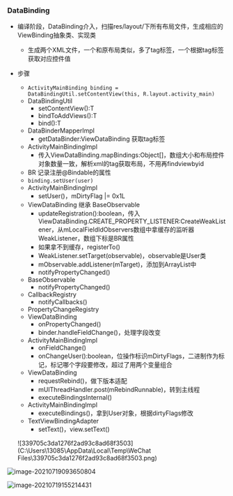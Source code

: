 ### DataBinding

- 编译阶段，DataBinding介入，扫描res/layout/下所有布局文件，生成相应的ViewBinding抽象类、实现类
  
  - 生成两个XML文件，一个和原布局类似，多了tag标签，一个根据tag标签获取对应控件值
  
- 步骤

  - `ActivityMainBinding binding = DataBindingUtil.setContentView(this, R.layout.activity_main)`
  - DataBindingUtil
    - setContentView():T
    - bindToAddViews():T
    - bind():T
  - DataBinderMapperImpl
    - getDataBinder:ViewDataBinding 获取tag标签
  - ActivityMainBindingImpl
    - 传入ViewDataBinding.mapBindings:Object[]，数组大小和布局控件对象数量一致，解析xml的tag获取布局，不用再findviewbyid
  - BR 记录注册@Bindable的属性
  - `binding.setUser(user)`
  - ActivityMainBindingImpl
    - setUser()，mDirtyFlag |= 0x1L
  - ViewDataBinding 继承 BaseObservable
    - updateRegistration():boolean，传入ViewDataBinding.CREATE_PROPERTY_LISTENER:CreateWeakListener，从mLocalFieldIdObservers数组中拿缓存的监听器WeakListener，数组下标是BR属性
    - 如果拿不到缓存，registerTo()
    - WeakListener.setTarget(observable)，observable是User类
    - mObservable.addListener(mTarget)，添加到ArrayList中
    - notifyPropertyChanged()
  - BaseObservable
    - notifyPropertyChanged()
  - CallbackRegistry
    - notifyCallbacks()
  - PropertyChangeRegistry
  - ViewDataBinding
    - onPropertyChanged()
    - binder.handleFieldChange()，处理字段改变
  - ActivityMainBindingImpl
    - onFieldChange()
    - onChangeUser():boolean，位操作标识mDirtyFlags，二进制作为标记，标记哪个字段要修改，超过了用两个变量组合
  - ViewDataBinding
    - requestRebind()，做下版本适配
    - mUIThreadHandler.post(mRebindRunnable)，转到主线程
    - executeBindingsInternal()
  - ActivityMainBindingImpl
    - executeBindings()，拿到User对象，根据dirtyFlags修改
  - TextViewBindingAdapter
    - setText()，view.setText()

  ![339705c3da1276f2ad93c8ad68f3503](C:\Users\13085\AppData\Local\Temp\WeChat Files\339705c3da1276f2ad93c8ad68f3503.png)

  

![image-20210719093650804](C:\Users\13085\AppData\Roaming\Typora\typora-user-images\image-20210719093650804.png)

![image-20210719155214431](C:\Users\13085\AppData\Roaming\Typora\typora-user-images\image-20210719155214431.png)